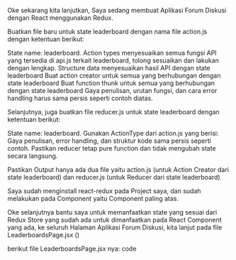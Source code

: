 <!--  -->
<!-- PROMP AI GEMINI PRO -->
<!--  -->

<!--  -->
<!-- Promp AI untuk membuat 'Action (creator)' dan 'Reduser -->

Oke sekarang kita lanjutkan, Saya sedang membuat Aplikasi Forum Diskusi dengan React menggunakan Redux.

Buatkan file baru untuk state leaderboard dengan nama file action.js dengan ketentuan berikut:

State name: leaderboard.
Action types menyesuaikan semua fungsi API yang tersedia di api.js terkait leaderboard, tolong sesuaikan dan lakukan dengan lengkap.
Structure data menyesuaikan hasil API dengan state leaderboard
Buat action creator untuk semua yang berhubungan dengan state leaderboard
Buat function thunk untuk semua yang berhubungan dengan state leaderboard
Gaya penulisan, urutan fungsi, dan cara error handling harus sama persis seperti contoh diatas.

Selanjutnya, juga buatkan file reducer.js untuk state leaderboard dengan ketentuan berikut:

State name: leaderboard.
Gunakan ActionType dari action.js yang berisi:
Gaya penulisan, error handling, dan struktur kode sama persis seperti contoh.
Pastikan reducer tetap pure function dan tidak mengubah state secara langsung.

Pastikan Output hanya ada dua file yaitu action.js (untuk Action Creator dari state leaderboard) dan reducer.js (untuk Reducer dari state leaderboard)

<!--  -->
<!-- Promp AI untuk memanfaatkan State ke Halaman Web -->

Saya sudah menginstall react-redux pada Project saya, dan sudah melakukan <Provider store={store}> pada Component <App /> yaitu Component paling atas.

Oke selanjutnya bantu saya untuk memanfaatkan state yang sesuai dari Redux Store yang sudah ada untuk dimanfaatkan pada React Component yang ada, ke seluruh Halaman Aplikasi Forum Diskusi, kita lanjut pada file LeaderboardsPage.jsx (<LeaderboardsPage />)

berikut file LeaderboardsPage.jsx nya:
code

